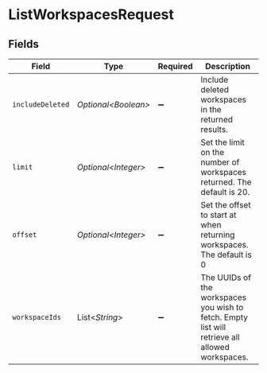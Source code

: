 # ListWorkspacesRequest


## Fields

| Field                                                                                           | Type                                                                                            | Required                                                                                        | Description                                                                                     |
| ----------------------------------------------------------------------------------------------- | ----------------------------------------------------------------------------------------------- | ----------------------------------------------------------------------------------------------- | ----------------------------------------------------------------------------------------------- |
| `includeDeleted`                                                                                | *Optional\<Boolean>*                                                                            | :heavy_minus_sign:                                                                              | Include deleted workspaces in the returned results.                                             |
| `limit`                                                                                         | *Optional\<Integer>*                                                                            | :heavy_minus_sign:                                                                              | Set the limit on the number of workspaces returned. The default is 20.                          |
| `offset`                                                                                        | *Optional\<Integer>*                                                                            | :heavy_minus_sign:                                                                              | Set the offset to start at when returning workspaces. The default is 0                          |
| `workspaceIds`                                                                                  | List\<*String*>                                                                                 | :heavy_minus_sign:                                                                              | The UUIDs of the workspaces you wish to fetch. Empty list will retrieve all allowed workspaces. |